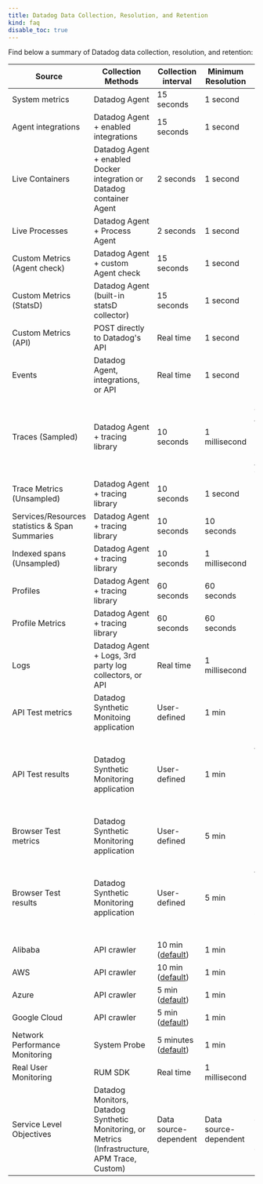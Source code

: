 ```yaml
---
title: Datadog Data Collection, Resolution, and Retention
kind: faq
disable_toc: true
---
```


Find below a summary of Datadog data collection, resolution, and retention:

| Source                                         | Collection Methods                                                    | Collection interval      | Minimum Resolution | Default Retention                                                                                                                                            | Product Category     |
| ---------------------------------------------- | --------------------------------------------------------------------- | ------------------------ | ------------------ | ------------------------------------------------------------------------------------------------------------------------------------------------------------ | -------------------- |
| System metrics                                 | Datadog Agent                                                         | 15 seconds               | 1 second          | 15 months                                                                                                                                                    | Infrastructure       |
| Agent integrations                             | Datadog Agent + enabled integrations                                  | 15 seconds               | 1 second          | 15 months                                                                                                                                                    | Infrastructure       |
| Live Containers                                | Datadog Agent + enabled Docker integration or Datadog container Agent | 2 seconds                | 1 second          | 36 hours                                                                                                                                                     | Infrastructure       |
| Live Processes                                 | Datadog Agent + Process Agent                                         | 2 seconds                | 1 second          | 36 hours                                                                                                                                                     | Infrastructure       |
| Custom Metrics (Agent check)                   | Datadog Agent + custom Agent check                                    | 15 seconds               | 1 second          | 15 months                                                                                                                                                    | Infrastructure       |
| Custom Metrics (StatsD)                        | Datadog Agent (built-in statsD collector)                             | 15 seconds               | 1 second          | 15 months                                                                                                                                                    | Infrastructure       |
| Custom Metrics (API)                           | POST directly to Datadog's API                                        | Real time                | 1 second          | 15 months                                                                                                                                                    | Infrastructure       |
| Events                                         | Datadog Agent, integrations, or API                                   | Real time                | 1 second          | 13 months                                                                                                                                                    | Infrastructure       |
| Traces (Sampled)                               | Datadog Agent + tracing library                                       | 10 seconds               | 1 millisecond        | 15 days. Viewed traces are retained long-term. See [Trace Storage][1] for details.           | APM   |
| Trace Metrics (Unsampled)                      | Datadog Agent + tracing library                                       | 10 seconds               | 1 second        | 15 months                                                                                                                                                    | APM                  |
| Services/Resources statistics & Span Summaries | Datadog Agent + tracing library                                       | 10 seconds               | 10 seconds         | 30 days                                                                                                                                                      | APM                  |
| Indexed spans (Unsampled)                     | Datadog Agent + tracing library                                       | 10 seconds               | 1 millisecond        | Plan                                                                                                                                                         | APM                  |
| Profiles                                       | Datadog Agent + tracing library                                       | 60 seconds               | 60 seconds        | 7 days                                                                                                                                                       | APM                  |
| Profile Metrics                                | Datadog Agent + tracing library                                       | 60 seconds               | 60 seconds        | 1 month                                                                                                                                                       | APM                  |
| Logs                                           | Datadog Agent + Logs, 3rd party log collectors, or API                | Real time                | 1 millisecond        | Plan                                                                                                                                                         | Logs                 |
| API Test metrics                               | Datadog Synthetic Monitoing application                               | User-defined             | 1 min              | 15 months                                                                                                                                                    | Synthetic Monitoring |
| API Test results                               | Datadog Synthetic Monitoring application                              | User-defined             | 1 min              | Result seen in the UI by user: 15 months <br/> Result not seen in the UI by user: 2 months | Synthetic Monitoring |
| Browser Test metrics                           | Datadog Synthetic Monitoring application                              | User-defined             | 5 min              | 15 months                                                                                                                                                    | Synthetic Monitoring |
| Browser Test results                           | Datadog Synthetic Monitoring application                              | User-defined             | 5 min              | Result seen in the UI by user: 15 months <br/> Result not seen in the UI by user: 2 months | Synthetic Monitoring |
| Alibaba                                        | API crawler                                                           | 10 min ([default][2])    | 1 min              | 15 months                                                                                                                                                    | Cloud                |
| AWS                                            | API crawler                                                           | 10 min ([default][2])    | 1 min              | 15 months                                                                                                                                                    | Cloud                |
| Azure                                          | API crawler                                                           | 5 min ([default][2])     | 1 min              | 15 months                                                                                                                                                    | Cloud                |
| Google Cloud                                   | API crawler                                                           | 5 min ([default][2])     | 1 min              | 15 months                                                                                                                                                    | Cloud                |
| Network Performance Monitoring                 | System Probe                                                          | 5 minutes ([default][2]) | 1 min              | 7 days                                                                                                                                                       | Infrastructure       |
| Real User Monitoring                           | RUM SDK                                                               | Real time                | 1 millisecond        | 15 days                                                                                                                                                      | Real User Monitoring |
| Service Level Objectives                           | Datadog Monitors, Datadog Synthetic Monitoring, or Metrics (Infrastructure, APM Trace, Custom)                                                               | Data source-dependent                | Data source-dependent        | 7, 30, or 90 days (chosen by user in SLO configuration)                                                                                                                                                      | Alerting |

[1]: /tracing/guide/trace_sampling_and_storage/?tab=java#trace-storage
[2]: /integrations/faq/cloud-metric-delay/#faster-metrics
